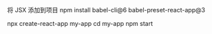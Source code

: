 <!--
 * @Author: your name
 * @Date: 2021-08-02 09:50:18
 * @LastEditTime: 2021-08-02 09:52:49
 * @LastEditors: Please set LastEditors
 * @Description: In User Settings Edit
 * @FilePath: \react-app\readmy.md
-->
将 JSX 添加到项目
npm install babel-cli@6 babel-preset-react-app@3

npx create-react-app my-app
cd my-app
npm start